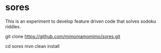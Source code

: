# sores
This is an experiment to develop feature driven code that solves sodoku riddles.

git clone https://github.com/mimomamomimo/sores.git

cd sores
mvn clean install

